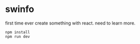 # swinfo
first time ever create something with react. need to learn more.

    npm install
    npm run dev
